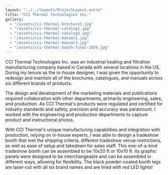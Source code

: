 ```yaml
---
layout: "../../layouts/ProjectLayout.astro"
title: "CCI Thermal Technologies Inc."
gallery:
  - "/assets/cci-thermal-brochure1.jpg"
  - "/assets/cci-thermal-catalog1.jpg"
  - "/assets/cci-thermal-catalog3.jpg"
  - "/assets/cci-thermal-manual1.jpg"
  - "/assets/cci-thermal-manual3.jpg"
  - "/assets/cci-thermal-booth-final-1920.jpg"
---
```


CCI Thermal Technologies Inc. was an industrial heating and filtration manufacturing company based in Canada with several locations in the US. During my tenure as the in-house designer, I was given the opportunity to redesign and maintain all of the brochures, catalogues, and manuals across six different brands of products.

The design and development of the marketing materials and publications required collaboration with other departments, primarily engineering, sales, and production. As CCI Thermal's products were regulated and certified for industry standards and safety, precision and accuracy was paramount. I worked with the engineering and production departments to capture product and instructional photos.

With CCI Thermal's unique manufacturing capabilities and integration with production, relying on in-house experts, I was able to design a tradeshow booth that met the shipping criteria, different tradeshow venue restrictions, as well as ease of setup and takedown for sales staff. This one-of-a-kind tradeshow booth can be assembled to be 10x20 ft or 10x10 ft. Its graphic panels were designed to be interchangeable and can be assembled in different ways, allowing for flexibility. The black powder-coated booth legs are laser-cut with all six brand names and are lined with red LED lights!

